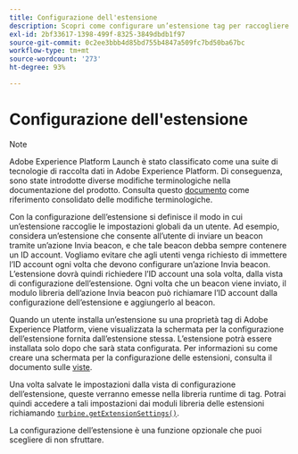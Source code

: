 ```yaml
---
title: Configurazione dell'estensione
description: Scopri come configurare un’estensione tag per raccogliere le impostazioni globali da un utente nell’interfaccia di Data Collection di Adobe Experience Platform.
exl-id: 2bf33617-1398-499f-8325-3849dbdb1f97
source-git-commit: 0c2ee3bbb4d85bd755b4847a509fc7bd50ba67bc
workflow-type: tm+mt
source-wordcount: '273'
ht-degree: 93%

---
```


# Configurazione dell&#39;estensione

>[!NOTE]
>
>Adobe Experience Platform Launch è stato classificato come una suite di tecnologie di raccolta dati in Adobe Experience Platform. Di conseguenza, sono state introdotte diverse modifiche terminologiche nella documentazione del prodotto. Consulta questo [documento](../term-updates.md) come riferimento consolidato delle modifiche terminologiche.

Con la configurazione dell’estensione si definisce il modo in cui un’estensione raccoglie le impostazioni globali da un utente. Ad esempio, considera un’estensione che consente all’utente di inviare un beacon tramite un’azione Invia beacon, e che tale beacon debba sempre contenere un ID account. Vogliamo evitare che agli utenti venga richiesto di immettere l’ID account ogni volta che devono configurare un’azione Invia beacon. L’estensione dovrà quindi richiedere l’ID account una sola volta, dalla vista di configurazione dell’estensione. Ogni volta che un beacon viene inviato, il modulo libreria dell’azione Invia beacon può richiamare l’ID account dalla configurazione dell’estensione e aggiungerlo al beacon.

Quando un utente installa un’estensione su una proprietà tag di Adobe Experience Platform, viene visualizzata la schermata per la configurazione dell’estensione fornita dall’estensione stessa. L’estensione potrà essere installata solo dopo che sarà stata configurata. Per informazioni su come creare una schermata per la configurazione delle estensioni, consulta il documento sulle [viste](./web/views.md).

Una volta salvate le impostazioni dalla vista di configurazione dell’estensione, queste verranno emesse nella libreria runtime di tag. Potrai quindi accedere a tali impostazioni dai moduli libreria delle estensioni richiamando [`turbine.getExtensionSettings()`](./turbine.md#get-extension-settings).

La configurazione dell’estensione è una funzione opzionale che puoi scegliere di non sfruttare.
